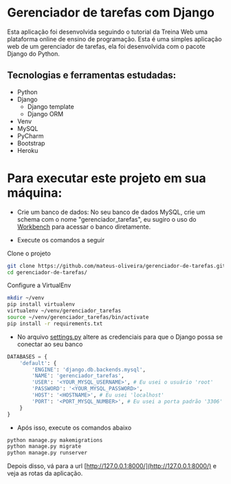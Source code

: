 # Gerenciador de tarefas com Django

Esta aplicação foi desenvolvida seguindo o tutorial da Treina Web uma plataforma online de ensino de programação. Esta é uma simples aplicação web de um gerenciador de tarefas, ela foi desenvolvida com o pacote Django do Python.

## Tecnologias e ferramentas estudadas:

* Python
* Django
    * Django template
    * Django ORM
* Venv
* MySQL
* PyCharm
* Bootstrap
* Heroku

# Para executar este projeto em sua máquina:

* Crie um banco de dados: No seu banco de dados MySQL, crie um schema com o nome "gerenciador_tarefas", eu sugiro o uso do [Workbench](https://dev.mysql.com/downloads/workbench/) para acessar o banco diretamente.

* Execute os comandos a seguir

Clone o projeto
```bash
git clone https://github.com/mateus-oliveira/gerenciador-de-tarefas.git
cd gerenciador-de-tarefas/
```
Configure a VirtualEnv
```bash
mkdir ~/venv
pip install virtualenv
virtualenv ~/venv/gerenciador_tarefas
source ~/venv/gerenciador_tarefas/bin/activate
pip install -r requirements.txt
```

* No arquivo [settings.py](./gerenciador_tarefas/gerenciador_tarefas/settings.py) altere as credenciais para que o Django possa se conectar ao seu banco
```python
DATABASES = {
    'default': {
        'ENGINE': 'django.db.backends.mysql',
        'NAME': 'gerenciador_tarefas',
        'USER': '<YOUR_MYSQL_USERNAME>', # Eu usei o usuário 'root'
        'PASSWORD': '<YOUR_MYSQL_PASSWORD>',
        'HOST': '<HOSTNAME>', # Eu usei 'localhost'
        'PORT': '<PORT_MYSQL_NUMBER>', # Eu usei a porta padrão '3306'
    }
}
```

* Após isso, execute os comandos abaixo
```bash
python manage.py makemigrations
python manage.py migrate
python manage.py runserver
```

Depois disso, vá para a url [http://127.0.0.1:8000/](http://127.0.0.1:8000/) e veja as rotas da aplicação.